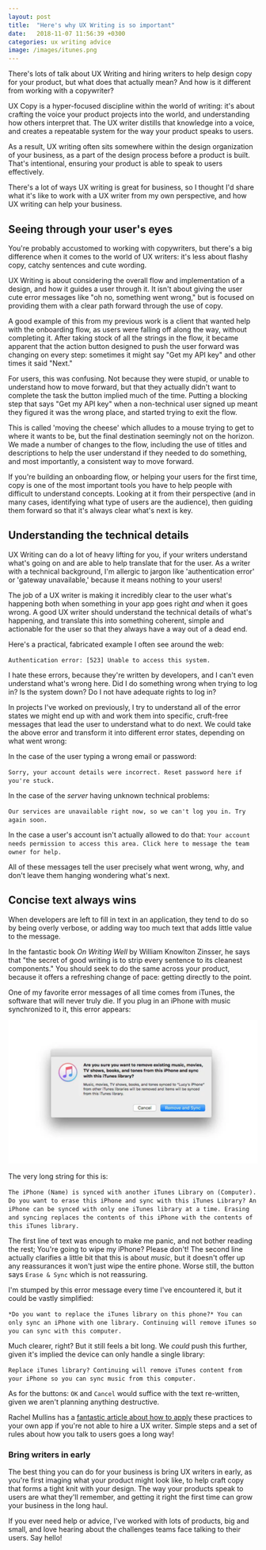 ```yaml
---
layout: post
title:  "Here's why UX Writing is so important"
date:   2018-11-07 11:56:39 +0300
categories: ux writing advice
image: /images/itunes.png
---
```

There's lots of talk about UX Writing and hiring writers to help design copy for your product, but what does that actually mean? And how is it different from working with a copywriter?

UX Copy is a hyper-focused discipline within the world of writing: it's about crafting the voice your product projects into the world, and understanding how others interpret that. The UX writer distills that knowledge into a voice, and creates a repeatable system for the way your product speaks to users.

As a result, UX writing often sits somewhere within the design organization of your business, as a part of the design process before a product is built. That's intentional, ensuring your product is able to speak to users effectively.

There's a lot of ways UX writing is great for business, so I thought I'd share what it's like to work with a UX writer from my own perspective, and how UX writing can help your business.

## Seeing through your user's eyes

You're probably accustomed to working with copywriters, but there's a big difference when it comes to the world of UX writers: it's less about flashy copy, catchy sentences and cute wording. 

UX Writing is about considering the overall flow and implementation of a design, and how it guides a user through it. It isn't about giving the user cute error messages like "oh no, something went wrong," but is focused on providing them with a clear path forward through the use of copy.

A good example of this from my previous work is a client that wanted help with the onboarding flow, as users were falling off along the way, without completing it. After taking stock of all the strings in the flow, it became apparent that the action button designed to push the user forward was changing on every step: sometimes it might say "Get my API key" and other times it said "Next."

For users, this was confusing. Not because they were stupid, or unable to understand how to move forward, but that they actually didn't want to complete the task the button implied much of the time. Putting a blocking step that says "Get my API key" when a non-technical user signed up meant they figured it was the wrong place, and started trying to exit the flow.

This is called 'moving the cheese' which alludes to a mouse trying to get to where it wants to be, but the final destination seemingly not on the horizon. We made a number of changes to the flow, including the use of titles and descriptions to help the user understand if they needed to do something, and most importantly, a consistent way to move forward.

If you're building an onboarding flow, or helping your users for the first time, copy is one of the most important tools you have to help people with difficult to understand concepts. Looking at it from their perspective (and in many cases, identifying what type of users are the audience), then guiding them forward so that it's always clear what's next is key.

## Understanding the technical details

UX Writing can do a lot of heavy lifting for you, if your writers understand what's going on and are able to help translate that for the user. As a writer with a technical background, I'm allergic to jargon like 'authentication error' or 'gateway unavailable,' because it means nothing to your users!

The job of a UX writer is making it incredibly clear to the user what's happening both when something in your app goes right _and_ when it goes wrong. A good UX writer should understand the technical details of what's happening, and translate this into something coherent, simple and actionable for the user so that they always have a way out of a dead end.

Here's a practical, fabricated example I often see around the web:

`Authentication error: [523] Unable to access this system.`

I hate these errors, because they're written by developers, and I can't even understand what's wrong here. Did I do something wrong when trying to log in? Is the system down? Do I not have adequate rights to log in?

In projects I've worked on previously, I try to understand all of the error states we might end up with and work them into specific, cruft-free messages that lead the user to understand what to do next. We could take the above error and transform it into different error states, depending on what went wrong:

In the case of the user typing a wrong email or password: 

`Sorry, your account details were incorrect. Reset password here if you're stuck.`

In the case of the _server_ having unknown technical problems:

`Our services are unavailable right now, so we can't log you in. Try again soon.`

In the case a user's account isn't actually allowed to do that:
`Your account needs permission to access this area. Click here to message the team owner for help.`

All of these messages tell the user precisely what went wrong, why, and don't leave them hanging wondering what's next. 

## Concise text always wins

When developers are left to fill in text in an application, they tend to do so by being overly verbose, or adding way too much text that adds little value to the message. 

In the fantastic book _On Writing Well_ by William Knowlton Zinsser, he says that "the secret of good writing is to strip every sentence to its cleanest components." You should seek to do the same across your product, because it offers a refreshing change of pace: getting directly to the point.

One of my favorite error messages of all time comes from iTunes, the software that will never truly die. If you plug in an iPhone with music synchronized to it, this error appears:

![iTunes error](/images/itunes.png)

The very long string for this is:

`The iPhone (Name) is synced with another iTunes Library on (Computer). Do you want to erase this iPhone and sync with this iTunes Library? An iPhone can be synced with only one iTunes library at a time. Erasing and syncing replaces the contents of this iPhone with the contents of this iTunes library.`

The first line of text was enough to make me panic, and not bother reading the rest; You're going to wipe my iPhone? Please don't! The second line actually clarifies a little bit that this is about _music_, but it doesn't offer up any reassurances it won't just wipe the entire phone. Worse still, the button says `Erase & Sync` which is not reassuring.

I'm stumped by this error message every time I've encountered it, but it could be vastly simplified:

`*Do you want to replace the iTunes library on this phone?* You can only sync an iPhone with one library. Continuing will remove iTunes so you can sync with this computer.`

Much clearer, right? But it still feels a bit long. We _could_ push this further, given it's implied the device can only handle a single library:

`Replace iTunes library? Continuing will remove iTunes content from your iPhone so you can sync music from this computer.`

As for the buttons: `OK` and `Cancel` would suffice with the text re-written, given we aren't planning anything destructive.

Rachel Mullins has a [fantastic article about how to apply](https://medium.com/@rachaelamullins/bring-out-your-inner-ux-writer-ddd813d1411d) these practices to your own app if you're not able to hire a UX writer. Simple steps and a set of rules about how you talk to users goes a long way!

### Bring writers in early

The best thing you can do for your business is bring UX writers in early, as you're first imaging what your product might look like, to help craft copy that forms a tight knit with your design. The way your products speak to users are what they'll remember, and getting it right the first time can grow your business in the long haul.

If you ever need help or advice, I've worked with lots of products, big and small, and love hearing about the challenges teams face talking to their users. Say hello!